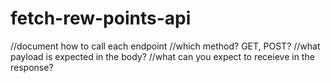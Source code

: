 # fetch-rew-points-api









//document how to call each endpoint
  //which method?  GET, POST?
  //what payload is expected in the body?
  //what can you expect to receieve in the response?


